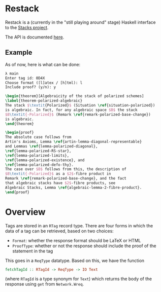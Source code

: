 # Restack

Restack is a (currently in the "still playing around" stage) Haskell interface to the [Stacks project](https://github.com/stacks/stacks-project).

The API is documented [here](http://stacks.math.columbia.edu/api).

## Example

As of now, here is what can be done:

```latex
λ main
Enter tag id: 0D4X
Choose format ([l]atex / [h]tml): l
Include proof? (y/n): y

\begin{theorem}[Algebraicity of the stack of polarized schemes]
\label{theorem-polarized-algebraic}
The stack $\textit{Polarized}$ (Situation \ref{situation-polarized})
is algebraic. In fact, for any algebraic space $B$ the stack
$B\textit{-Polarized}$ (Remark \ref{remark-polarized-base-change})
is algebraic.
\end{theorem}

\begin{proof}
The absolute case follows from
Artin's Axioms, Lemma \ref{artin-lemma-diagonal-representable}
and Lemmas \ref{lemma-polarized-diagonal},
\ref{lemma-polarized-RS-star},
\ref{lemma-polarized-limits},
\ref{lemma-polarized-existence}, and
\ref{lemma-polarized-defo-thy}.
The case over $B$ follows from this, the description of
$B\textit{-Polarized}$ as a $2$-fibre product in
Remark \ref{remark-polarized-base-change}, and the fact
that algebraic stacks have $2$-fibre products, see
Algebraic Stacks, Lemma \ref{algebraic-lemma-2-fibre-product}.
\end{proof}
```
    
# Overview

Tags are stored in an `RTag` record type. There are four forms in which the data of a tag can be retrieved, based on two choices:

* `Format`: whether the response format should be LaTeX or HTML
* `ProofType`: whether or not the response should include the proof of the statement in the tag

This goes in a `ReqType` datatype. Based on this, we have the function

```haskell
fetchTagId :: RTagId -> ReqType -> IO Text
```

(where `RTagId` is a type synonym for `Text`) which returns the body of the response using `get` from `Network.Wreq`.
